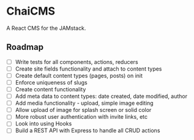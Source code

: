 # ChaiCMS

A React CMS for the JAMstack.

## Roadmap

- [ ] Write tests for all components, actions, reducers
- [ ] Create site fields functionality and attach to content types
- [ ] Create default content types (pages, posts) on init
- [ ] Enforce uniqueness of slugs
- [ ] Create content functionality
- [ ] Add meta data to content types: date created, date modified, author
- [ ] Add media functionality - upload, simple image editing
- [ ] Allow upload of image for splash screen or solid color
- [ ] More robust user authentication with invite links, etc
- [ ] Look into using Hooks
- [ ] Build a REST API with Express to handle all CRUD actions
